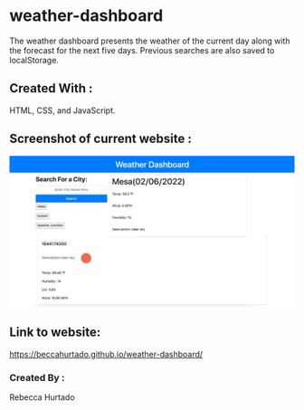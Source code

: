 # weather-dashboard
The weather dashboard presents the weather of the current day along with the forecast for the next five days. Previous searches are also saved to localStorage.

## Created With : 
HTML, CSS, and JavaScript.

## Screenshot of current website :
![Screenshot](./assets/img/screenshot.png)

## Link to website:
https://beccahurtado.github.io/weather-dashboard/

### Created By :
Rebecca Hurtado